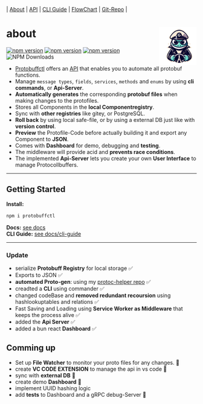 
 | [About](https://ji-podhead.github.io/protobuffctl/) | [API](https://ji-podhead.github.io/protobuffctl/API) | [CLI Guide](https://ji-podhead.github.io/protobuffctl/guides) | [FlowChart](https://ji-podhead.github.io/protobuffctl/charts) | [Git-Repo](https://github.com/ji-podhead/protobuffctl) |

#  about <img width ="100" align="right" object-fit="contain" src="https://github.com/ji-podhead/protobuffctl/blob/main/docs/protobuffctl.png?raw=true"/>  


[![npm version](https://img.shields.io/badge/🚧_under_construction_🚧-black)](https://www.npmjs.com/package/protobuffctl)
[![npm version](https://img.shields.io/badge/protoc_v26.0-binary-blue)](https://www.npmjs.com/package/protobuffctl)
[![npm version](https://badge.fury.io/js/protobuffctl.svg)](https://badge.fury.io/js/protobuffctl)
![NPM Downloads](https://img.shields.io/npm/dw/protobuffctl)



- [Protobuffctl](https://github.com/ji-podhead/protobuffctl) offers an  [API](https://ji-podhead.github.io/protobuffctl/) that enables you to automate all protobuf functions.
- Manage `message types`, `fields`, `services`,  `methods` and `enums` by using **cli commands**, or **Api-Server**.
- **Automatically generates** the corresponding **protobuf files** when making changes to the protofiles.<br>
- Stores all Components in the **local Componentregistry**. <br>
- Sync with **other registries** like gitey, or PostgreSQL.
- **Roll back** by using local safe-file, or by using a external DB just like with **version control**.<br>
- **Preview** the Protofile-Code before actually building it and export any Component to **JSON**.
- Comes with **Dashboard** for demo, debugging and **testing**.
- The middleware will provide acid and **prevents race conditions**.
- The implemented **Api-Server** lets you create your own **User Interface** to manage Protocollbuffers.

---
##                      Getting Started
**Install:**
 
```JavaScript
npm i protobuffctl
```
**Docs:**  [see docs](https://ji-podhead.github.io/protobuffctl/) <br>
**CLI Guide:** [see docs/cli-guide](https://github.com/ji-podhead/protobuffctl/blob/main/docs/CLI-guide.md) 
 
---
###                      Update
- serialize **Protobuff Registry** for local storage ✅
- Exports to JSON ✅
- **automated Proto-gen**: using my [protoc-helper repo](https://github.com/ji-podhead/protoc-helper) ✅
- creadted a  **CLI** using commander ✅
- changed codeBase and **removed redundant recoursion**  using hashlookuptables and relations ✅
- Fast Saving and Loading using **Service Worker as  Middleware** that keeps the process alive ✅
- added the **Api Server** ✅
- added a bun react **Dashboard** ✅
  
##                      Comming up
- Set up **File Watcher** to monitor your proto files for any changes. 🚧 
- create **VC CODE EXTENSION** to manage the api in vs code  🚧  
- sync with **external DB** 🚧 
- create demo **Dashboard** 🚧
- implement UUID hashing logic 
- add **tests** to Dashboard and a gRPC debug-Server 🚧 

